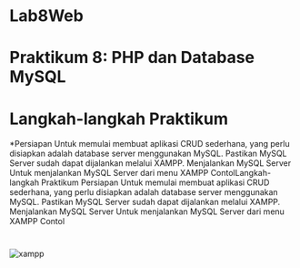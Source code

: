 # Lab8Web

# Praktikum 8: PHP dan Database MySQL

# Langkah-langkah Praktikum
*Persiapan
Untuk memulai membuat aplikasi CRUD sederhana, yang perlu disiapkan adalah 
database server menggunakan MySQL. Pastikan MySQL Server sudah dapat dijalankan 
melalui XAMPP.
Menjalankan MySQL Server
Untuk menjalankan MySQL Server dari menu XAMPP ContolLangkah-langkah Praktikum
Persiapan
Untuk memulai membuat aplikasi CRUD sederhana, yang perlu disiapkan adalah 
database server menggunakan MySQL. Pastikan MySQL Server sudah dapat dijalankan 
melalui XAMPP.
Menjalankan MySQL Server
Untuk menjalankan MySQL Server dari menu XAMPP Contol

#
![xampp](https://user-images.githubusercontent.com/56498195/120389147-3c3a7580-c356-11eb-9f30-65723fb77d90.PNG)
